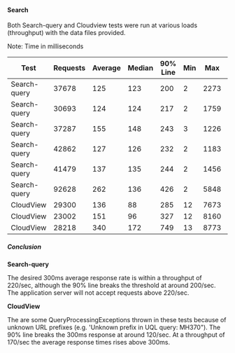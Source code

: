 #### Search

Both Search-query and Cloudview tests were run at various loads (throughput) with the data files provided.

Note: Time in milliseconds

| Test            | Requests  | Average | Median |  90% Line | Min  | Max   | Error | Throughput |
| --------        | --------- | ------- | ------ | -------- | ---  | ---    | ----- | ---------- |
| Search-query    | 37678     | 125     | 123    |  200     | 2    | 2273   | 0.00% | 99.3/sec   |
| Search-query    | 30693     | 124     | 124    |  217     | 2    | 1759   | 0.00% | 147.3/sec  |
| Search-query    | 37287     | 155     | 148    |  243     | 3    | 1226   | 0.00% | 157.4/sec  |
| Search-query    | 42862     | 127     | 126    |  232     | 2    | 1183   | 0.00% | 177.0/sec  |
| Search-query    | 41479     | 137     | 135    |  244     | 2    | 1456   | 0.00% | 185.9/sec  |
| Search-query    | 92628     | 262     | 136    |  426     | 2    | 5848   | 0.00% | 218/4/sec  |
| CloudView       | 29300     | 136     | 88     |  285     | 12   | 7673   | 0.47% | 100.6/sec  |
| CloudView       | 23002     | 151     | 96     |  327     | 12   | 8160   | 0.47% | 119.7/sec  |
| CloudView       | 28218     | 340     | 172    |  749     | 13   | 8773   | 0.47% | 166.8/sec  |



##### Conclusion

**Search-query**

The desired 300ms average response rate is within a throughput of 220/sec,
although the 90% line breaks the threshold at around 200/sec. The application
server will not accept requests above 220/sec.

**CloudView**

The are some QueryProcessingExceptions thrown in these tests because of unknown
URL prefixes (e.g. 'Unknown prefix in UQL query: MH370"). The 90% line breaks
the 300ms response at around 120/sec. At a throughput of 170/sec the average
response times rises above 300ms.
